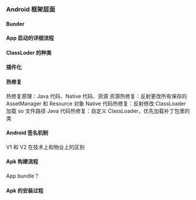 ### Android 框架层面

#### Bunder

#### App 启动的详细流程

#### ClassLoder 的种类

#### 插件化

#### 热修复

热修复原理：Java 代码、Native 代码、资源
资源热修复：反射更改所有保存的 AssetManager 和 Resource 对象
Native 代码热修复：反射修改 ClassLoader 加载 so 文件路径
Java 代码热修复：自定义 ClassLoader，优先加载补丁包里的类

#### Android 签名机制

V1 和 V2 在技术上和物业上的区别

#### Apk 构建流程

App bundle？

#### Apk 的安装过程
